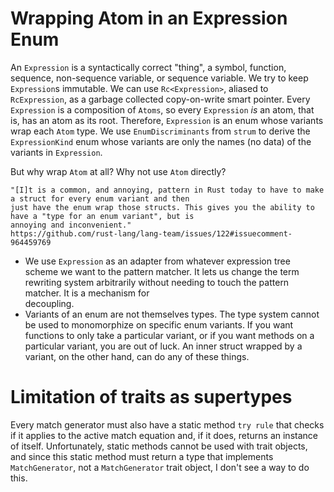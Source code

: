 # Wrapping Atom in an Expression Enum

An `Expression` is a syntactically correct "thing", a symbol, function, sequence, non-sequence variable,
or sequence variable. We try to keep `Expression`s immutable. We can use `Rc<Expression>`, aliased to
`RcExpression`, as a garbage collected copy-on-write smart pointer. Every `Expression` is a composition
of `Atoms`, so every `Expression` _is_ an atom, that is, has an atom as its root. Therefore, `Expression`
is an enum whose variants wrap each `Atom` type. We use `EnumDiscriminants` from `strum` to derive the
`ExpressionKind` enum whose variants are only the names (no data) of the variants in `Expression`.

But why wrap `Atom` at all? Why not use `Atom` directly?

    "[I]t is a common, and annoying, pattern in Rust today to have to make a struct for every enum variant and then
    just have the enum wrap those structs. This gives you the ability to have a "type for an enum variant", but is
    annoying and inconvenient."
    https://github.com/rust-lang/lang-team/issues/122#issuecomment-964459769

* We use `Expression` as an adapter from whatever expression tree scheme we want to the pattern matcher. It lets us 
  change the term rewriting system arbitrarily without needing to touch the pattern matcher. It is a mechanism for  
  decoupling.
* Variants of an enum are not themselves types. The type system cannot be used to monomorphize on specific enum 
  variants. If you want functions to only take a particular variant, or if you want methods on a particular variant, 
  you are out of luck. An inner struct wrapped by a variant, on the other hand, can do any of these things.

# Limitation of traits as supertypes 

Every match generator must also have a static method `try rule` that checks if it
applies to the active match equation and, if it does, returns an
instance of itself. Unfortunately, static methods cannot be used with
trait objects, and since this static method must return a type that
implements `MatchGenerator`, not a `MatchGenerator` trait object, I don't see a way
to do this. 
